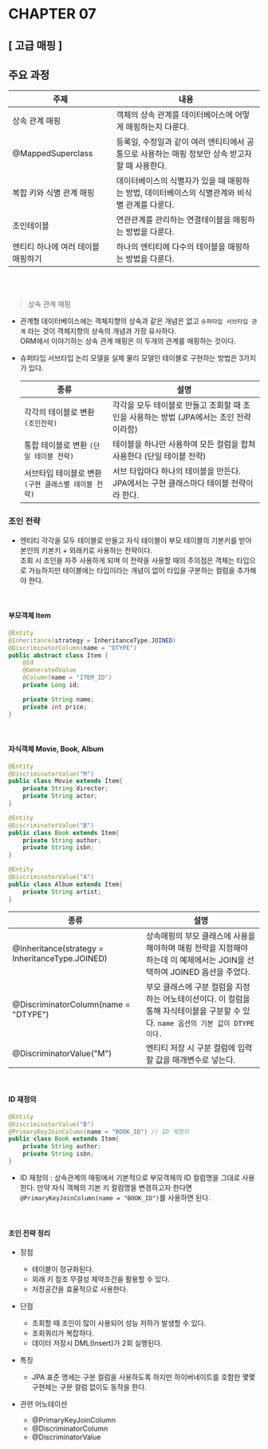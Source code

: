 CHAPTER 07
===
[ 고급 매핑 ]
---


주요 과정
---

| 주제                  | 내용                                                      |
|---------------------|---------------------------------------------------------|
| 상속 관계 매핑            | 객체의 상속 관계를 데이터베이스에 어떻게 매핑하는지 다룬다.                       |
| @MappedSuperclass   | 등록일, 수정일과 같이 여러 엔티티에서 공통으로 사용하는 매핑 정보만 상속 받고자 할 때 사용한다. |
| 복합 키와 식별 관계 매핑      | 데이터베이스의 식별자가 있을 때 매핑하는 방법, 데이터베이스의 식별관계와 비식별 관계를 다룬다.   |
| 조인테이블               | 연관관계를 관리하는 연결테이블을 매핑하는 방법을 다룬다.                         |
| 엔티티 하나에 여러 테이블 매핑하기 | 하나의 엔티티에 다수의 테이블을 매핑하는 방법을 다룬다.                         |

<br><br>


> 상속 관계 매핑
- 관계형 데이터베이스에는 객체지향의 상속과 같은 개념은 없고 ```슈퍼타입 서브타입 관계``` 라는 것이 객체지향의 상속의 개념과 가장 유사하다.  
    ORM에서 이야기하는 상속 관계 매핑은 이 두개의 관계를 매핑하는 것이다.

- 슈퍼타입 서브타입 논리 모델을 실제 물리 모델인 테이블로 구현하는 방법은 3가지가 있다.

    |종류|설명|
    |---|---|
    | 각각의 테이블로 변환 ```(조인전략)``` | 각각을 모두 테이블로 만들고 조회할 때 조인을 사용하는 방법 (JPA에서는 조인 전략이라함)|
    | 통합 테이블로 변환 ```(단일 테이블 전략)```   | 테이블을 하나만 사용하여 모든 컬럼을 합쳐 사용한다 (단일 테이블 전략)|
    | 서브타입 테이블로 변환 ```(구현 클래스별 테이블 전략)``` | 서브 타입마다 하나의 테이블을 만든다. JPA에서는 구현 클래스마다 테이블 전략이라 한다.|


### 조인 전략
- 엔티티 각각을 모두 테이블로 만들고 자식 테이블이 부모 테이블의 기본키를 받아 본인의 키본키 + 외래키로 사용하는 전략이다.  
조회 시 조인을 자주 사용하게 되며 이 전략을 사용할 때의 주의점은 객체는 타입으로 가능하지만 테이블에는 타입이라는 개념이 없어 타입을 구분하는 컬럼을 추가해야 한다.

<br>

#### 부모객체 Item
```java
@Entity
@Inheritance(strategy = InheritanceType.JOINED)
@DiscriminatorColumn(name = "DTYPE")
public abstract class Item {
    @Id
    @GeneratedValue
    @Column(name = "ITEM_ID")
    private Long id;

    private String name;
    private int price;
}
```
<br>

#### 자식객체 Movie, Book, Album
```java
@Entity
@DiscriminatorValue("M")
public class Movie extends Item{
    private String director;
    private String actor;
}

@Entity
@DiscriminatorValue("B")
public class Book extends Item{
    private String author;
    private String isbn;
}

@Entity
@DiscriminatorValue("A")
public class Album extends Item{
    private String artist;
}
```

|종류|설명|
|---|---|
|@Inheritance(strategy = InheritanceType.JOINED)|상속매핑의 부모 클래스에 사용을 해야하며 매핑 전략을 지정해야 하는데 이 예제에서는 JOIN을 선택하여 JOINED 옵션을 주었다.
|@DiscriminatorColumn(name = "DTYPE")|부모 클래스에 구분 컬럼을 지정하는 어노테이션이다. 이 컬럼을 통해 자식테이블을 구분할 수 있다. ```name 옵션의 기본 값이 DTYPE이다.```|
|@DiscriminatorValue("M")|엔티티 저장 시 구분 컬럼에 입력할 값을 매개변수로 넣는다.|

<br>

#### ID 재정의
```java
@Entity
@DiscriminatorValue("B")
@PrimaryKeyJoinColumn(name = "BOOK_ID") // ID 재정의
public class Book extends Item{
    private String author;
    private String isbn;
}
```
- ID 재정의 : 상속관계의 매핑에서 기본적으로 부모객체의 ID 컬럼명을 그대로 사용한다. 만약 자식 객체의 기본 키 컬럼명을 변경하고자 한다면 ```@PrimaryKeyJoinColumn(name = "BOOK_ID")```를 사용하면 된다.

<br>

#### 조인 전략 정리  
- 장점
  - 테이블이 정규화된다.
  - 외래 키 참조 무결성 제약조건을 활용할 수 있다.
  - 저장공간을 효율적으로 사용한다.  


- 단점
  - 조회할 때 조인이 많이 사용되어 성능 저하가 발생할 수 있다.
  - 조회쿼리가 복잡하다.
  - 데이터 저장시 DML(Insert)가 2회 실행된다.


- 특징
  - JPA 표준 명세는 구분 컬럼을 사용하도록 하지만 하이버네이트를 호함한 몇몇 구현체는 구분 컬럼 없이도 동작을 한다.


- 관련 어노테이션
  - @PrimaryKeyJoinColumn
  - @DiscriminatorColumn
  - @DiscriminatorValue


